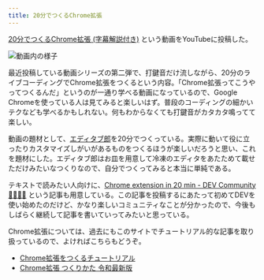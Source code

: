 ```yaml
---
title: 20分でつくるChrome拡張
---
```

[20分でつくるChrome拡張 (字幕解説付き)](https://www.youtube.com/watch?v=B5wdRcv-zQA&ab_channel=r7kamura) という動画をYouTubeに投稿した。

![](https://lh6.googleusercontent.com/HAowB-4IaqFZeXSuFpBMYBYfj1CiBB8oyV-LyZR9qEYA3GPAHpcgCdtEdASYNPHn8RI9P4N_Xb08FVKCxhqoPRCHkZ86VrjETr6c1DO2UUOWLve4Zvxm43FLlLiy1hR_Dnp93wDJtx9eKNItwyDFOkE "動画内の様子")

最近投稿している動画シリーズの第二弾で、打鍵音だけ流しながら、20分のライブコーディングでChrome拡張をつくるという内容。「Chrome拡張ってこうやってつくるんだ」というのが一通り学べる動画になっているので、Google Chromeを使っている人は見てみると楽しいはず。普段のコーディングの細かいテクなども学べるかもしれない。何もわからなくても打鍵音がカタカタ鳴ってて楽しい。

動画の題材として、[エディタブ郎](https://r7kamura.com/articles/2022-07-17-editabro)を20分でつくっている。実際に動いて役に立ったりカスタマイズしがいがあるものをつくるほうが楽しいだろうと思い、これを題材にした。エディタブ郎はお皿を用意して冷凍のエディタをあたためて載せただけみたいなつくりなので、自分でつくってみると本当に単純である。

テキストで読みたい人向けに、[Chrome extension in 20 min - DEV Community 👩‍💻👨‍💻](https://dev.to/r7kamura/chrome-extension-in-20-minutes-47ej) という記事も用意している。この記事を投稿するにあたって初めてDEVを使い始めたのだけど、かなり楽しいコミュニティなことが分かったので、今後もしばらく継続して記事を書いていってみたいと思っている。

Chrome拡張については、過去にもこのサイトでチュートリアル的な記事を取り扱っているので、よければこちらもどうぞ。

*   [Chrome拡張をつくるチュートリアル](https://r7kamura.com/articles/2022-05-18-learn-chrome-extention-in-y-minutes)
*   [Chrome拡張 つくりかた 令和最新版](https://r7kamura.com/articles/2022-05-07-chrome-extension-dev-2022)
